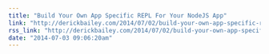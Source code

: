```yaml
---
title: "Build Your Own App Specific REPL For Your NodeJS App"
link: "http://derickbailey.com/2014/07/02/build-your-own-app-specific-repl-for-your-nodejs-app/"
rss_link: "http://derickbailey.com/2014/07/02/build-your-own-app-specific-repl-for-your-nodejs-app/"
date: "2014-07-03 09:06:20am"
---
```

